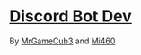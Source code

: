 # [Discord Bot Dev][web]

By [MrGameCub3][mgc] and [Mi460][mi460]

[web]: https://mrgamecub3.github.io/
[mgc]: https://mrgamecub3.github.io/youtube
[mi460]: https://mi460.dev/
